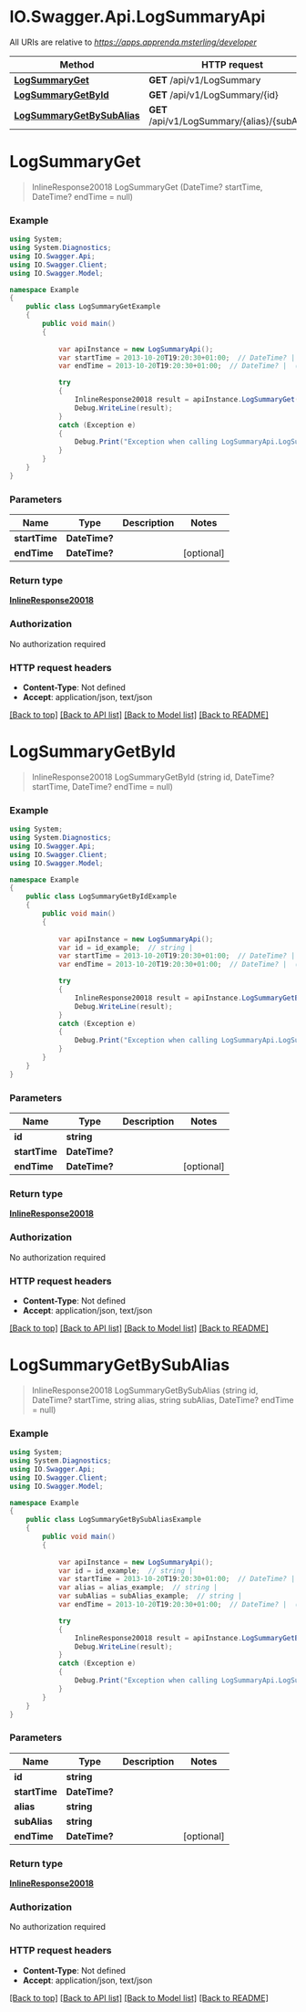 # IO.Swagger.Api.LogSummaryApi

All URIs are relative to *https://apps.apprenda.msterling/developer*

Method | HTTP request | Description
------------- | ------------- | -------------
[**LogSummaryGet**](LogSummaryApi.md#logsummaryget) | **GET** /api/v1/LogSummary | 
[**LogSummaryGetById**](LogSummaryApi.md#logsummarygetbyid) | **GET** /api/v1/LogSummary/{id} | 
[**LogSummaryGetBySubAlias**](LogSummaryApi.md#logsummarygetbysubalias) | **GET** /api/v1/LogSummary/{alias}/{subAlias} | 


<a name="logsummaryget"></a>
# **LogSummaryGet**
> InlineResponse20018 LogSummaryGet (DateTime? startTime, DateTime? endTime = null)



### Example
```csharp
using System;
using System.Diagnostics;
using IO.Swagger.Api;
using IO.Swagger.Client;
using IO.Swagger.Model;

namespace Example
{
    public class LogSummaryGetExample
    {
        public void main()
        {
            
            var apiInstance = new LogSummaryApi();
            var startTime = 2013-10-20T19:20:30+01:00;  // DateTime? | 
            var endTime = 2013-10-20T19:20:30+01:00;  // DateTime? |  (optional) 

            try
            {
                InlineResponse20018 result = apiInstance.LogSummaryGet(startTime, endTime);
                Debug.WriteLine(result);
            }
            catch (Exception e)
            {
                Debug.Print("Exception when calling LogSummaryApi.LogSummaryGet: " + e.Message );
            }
        }
    }
}
```

### Parameters

Name | Type | Description  | Notes
------------- | ------------- | ------------- | -------------
 **startTime** | **DateTime?**|  | 
 **endTime** | **DateTime?**|  | [optional] 

### Return type

[**InlineResponse20018**](InlineResponse20018.md)

### Authorization

No authorization required

### HTTP request headers

 - **Content-Type**: Not defined
 - **Accept**: application/json, text/json

[[Back to top]](#) [[Back to API list]](../README.md#documentation-for-api-endpoints) [[Back to Model list]](../README.md#documentation-for-models) [[Back to README]](../README.md)

<a name="logsummarygetbyid"></a>
# **LogSummaryGetById**
> InlineResponse20018 LogSummaryGetById (string id, DateTime? startTime, DateTime? endTime = null)



### Example
```csharp
using System;
using System.Diagnostics;
using IO.Swagger.Api;
using IO.Swagger.Client;
using IO.Swagger.Model;

namespace Example
{
    public class LogSummaryGetByIdExample
    {
        public void main()
        {
            
            var apiInstance = new LogSummaryApi();
            var id = id_example;  // string | 
            var startTime = 2013-10-20T19:20:30+01:00;  // DateTime? | 
            var endTime = 2013-10-20T19:20:30+01:00;  // DateTime? |  (optional) 

            try
            {
                InlineResponse20018 result = apiInstance.LogSummaryGetById(id, startTime, endTime);
                Debug.WriteLine(result);
            }
            catch (Exception e)
            {
                Debug.Print("Exception when calling LogSummaryApi.LogSummaryGetById: " + e.Message );
            }
        }
    }
}
```

### Parameters

Name | Type | Description  | Notes
------------- | ------------- | ------------- | -------------
 **id** | **string**|  | 
 **startTime** | **DateTime?**|  | 
 **endTime** | **DateTime?**|  | [optional] 

### Return type

[**InlineResponse20018**](InlineResponse20018.md)

### Authorization

No authorization required

### HTTP request headers

 - **Content-Type**: Not defined
 - **Accept**: application/json, text/json

[[Back to top]](#) [[Back to API list]](../README.md#documentation-for-api-endpoints) [[Back to Model list]](../README.md#documentation-for-models) [[Back to README]](../README.md)

<a name="logsummarygetbysubalias"></a>
# **LogSummaryGetBySubAlias**
> InlineResponse20018 LogSummaryGetBySubAlias (string id, DateTime? startTime, string alias, string subAlias, DateTime? endTime = null)



### Example
```csharp
using System;
using System.Diagnostics;
using IO.Swagger.Api;
using IO.Swagger.Client;
using IO.Swagger.Model;

namespace Example
{
    public class LogSummaryGetBySubAliasExample
    {
        public void main()
        {
            
            var apiInstance = new LogSummaryApi();
            var id = id_example;  // string | 
            var startTime = 2013-10-20T19:20:30+01:00;  // DateTime? | 
            var alias = alias_example;  // string | 
            var subAlias = subAlias_example;  // string | 
            var endTime = 2013-10-20T19:20:30+01:00;  // DateTime? |  (optional) 

            try
            {
                InlineResponse20018 result = apiInstance.LogSummaryGetBySubAlias(id, startTime, alias, subAlias, endTime);
                Debug.WriteLine(result);
            }
            catch (Exception e)
            {
                Debug.Print("Exception when calling LogSummaryApi.LogSummaryGetBySubAlias: " + e.Message );
            }
        }
    }
}
```

### Parameters

Name | Type | Description  | Notes
------------- | ------------- | ------------- | -------------
 **id** | **string**|  | 
 **startTime** | **DateTime?**|  | 
 **alias** | **string**|  | 
 **subAlias** | **string**|  | 
 **endTime** | **DateTime?**|  | [optional] 

### Return type

[**InlineResponse20018**](InlineResponse20018.md)

### Authorization

No authorization required

### HTTP request headers

 - **Content-Type**: Not defined
 - **Accept**: application/json, text/json

[[Back to top]](#) [[Back to API list]](../README.md#documentation-for-api-endpoints) [[Back to Model list]](../README.md#documentation-for-models) [[Back to README]](../README.md)


